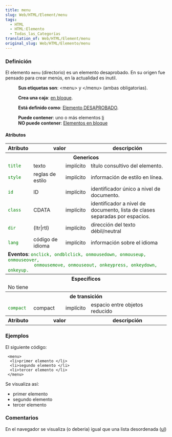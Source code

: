 ```yaml
---
title: menu
slug: Web/HTML/Element/menu
tags:
  - HTML
  - HTML:Elemento
  - Todas_las_Categorías
translation_of: Web/HTML/Element/menu
original_slug: Web/HTML/Elemento/menu
---
```

### Definición

El elemento `menu` (directorio) es un elemento desaprobado. En su origen fue pensado para crear menús, en la actualidad es inutil.

<dl><dd><strong>Sus etiquetas son</strong>: &#x3C;menu> y &#x3C;/menu> (ambas obligatorias).</dd></dl>

<dl><dd><strong>Crea una caja</strong>: <a href="es/HTML/Elemento/Tipos_de_elementos#en_bloque">en bloque</a>.</dd></dl>

<dl><dd><strong>Está definido como</strong>: <a href="es/HTML/Elemento/Tipos_de_elementos#desaprobado">Elemento DESAPROBADO</a>.</dd></dl>

<dl><dd><strong>Puede contener</strong>: uno o más elementos <a href="es/HTML/Elemento/li">li</a></dd><dd><strong>NO puede contener</strong>: <a href="es/HTML/Elemento/Tipos_de_elementos#en_bloque">Elementos en bloque</a></dd></dl>

#### Atributos

<table class="standard-table">
  <tbody>
    <tr>
      <th>Atributo</th>
      <th colspan="2">valor</th>
      <th>descripción</th>
    </tr>
    <tr>
      <th colspan="4">Genericos</th>
    </tr>
    <tr>
      <td><code style="color: green">title</code></td>
      <td>texto</td>
      <td>implícito</td>
      <td>título consultivo del elemento.</td>
    </tr>
    <tr>
      <td><code style="color: green">style</code></td>
      <td>reglas de estilo</td>
      <td>implícito</td>
      <td>información de estilo en línea.</td>
    </tr>
    <tr>
      <td><code style="color: green">id</code></td>
      <td>ID</td>
      <td>implícito</td>
      <td>identificador único a nivel de documento.</td>
    </tr>
    <tr>
      <td><code style="color: green">class</code></td>
      <td>CDATA</td>
      <td>implícito</td>
      <td>
        identificador a nivel de documento, lista de clases separadas por
        espacios.
      </td>
    </tr>
    <tr>
      <td><code style="color: green">dir</code></td>
      <td>(ltr|rtl)</td>
      <td>implícito</td>
      <td>dirección del texto débil/neutral</td>
    </tr>
    <tr>
      <td><code style="color: green">lang</code></td>
      <td>código de idioma</td>
      <td>implícito</td>
      <td>información sobre el idioma</td>
    </tr>
    <tr>
      <td colspan="4">
        <strong>Eventos</strong>:
        <code style="color: green"
          >onclick, ondblclick, onmousedown, onmouseup, onmouseover,
          onmousemove, onmouseout, onkeypress, onkeydown, onkeyup.</code
        >
      </td>
    </tr>
    <tr>
      <th colspan="4">Específicos</th>
    </tr>
    <tr>
      <td colspan="4">No tiene</td>
    </tr>
    <tr>
      <th colspan="4">de transición</th>
    </tr>
    <tr>
      <td><code style="color: green">compact</code></td>
      <td>compact</td>
      <td>implícito</td>
      <td>espacio entre objetos reducido</td>
    </tr>
    <tr>
      <th>Atributo</th>
      <th colspan="2">valor</th>
      <th>descripción</th>
    </tr>
  </tbody>
</table>

### Ejemplos

El siguiente código:

```
 <menu>
  <li>primer elemento </li>
  <li>segundo elemento </li>
  <li>tercer elemento </li>
 </menu>
```

Se visualiza así:

- primer elemento
- segundo elemento
- tercer elemento

### Comentarios

En el navegador se visualiza (o deberia) igual que una lista desordenada ([ul](es/HTML/Elemento/ul))
